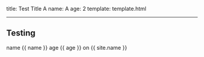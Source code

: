 title: Test Title A
name: A
age: 2
template: template.html

---

## Testing
name {{ name }} age {{ age }} on {{ site.name }}
